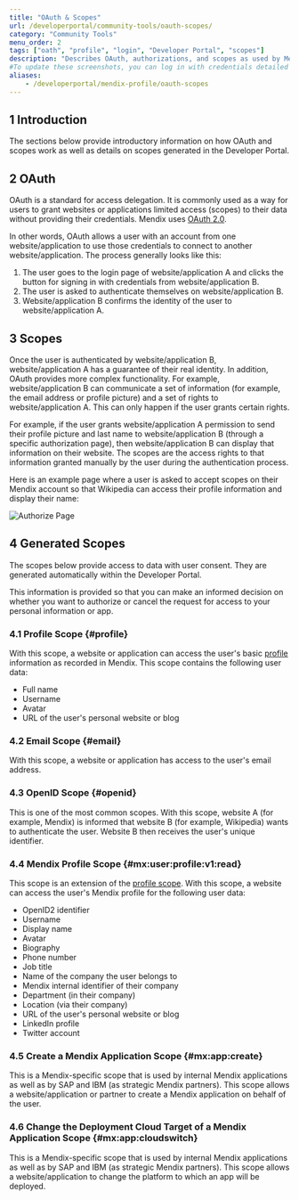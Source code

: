 ```yaml
---
title: "OAuth & Scopes"
url: /developerportal/community-tools/oauth-scopes/
category: "Community Tools"
menu_order: 2
tags: ["oath", "profile", "login", "Developer Portal", "scopes"]  
description: "Describes OAuth, authorizations, and scopes as used by Mendix."
#To update these screenshots, you can log in with credentials detailed in How to Update Screenshots Using Team Apps.
aliases:
    - /developerportal/mendix-profile/oauth-scopes
---
```


## 1 Introduction

The sections below provide introductory information on how OAuth and scopes work as well as details on scopes generated in the Developer Portal.

## 2 OAuth

OAuth is a standard for access delegation. It is commonly used as a way for users to grant websites or applications limited access (scopes) to their data without providing their credentials. Mendix uses [OAuth 2.0](https://oauth.net/2/).

In other words, OAuth allows a user with an account from one website/application to use those credentials to connect to another website/application. The process generally looks like this:

1. The user goes to the login page of website/application A and clicks the button for signing in with credentials from website/application B.
2. The user is asked to authenticate themselves on website/application B.
3. Website/application B confirms the identity of the user to website/application A.

## 3 Scopes

Once the user is authenticated by website/application B, website/application A has a guarantee of their real identity. In addition, OAuth provides more complex functionality. For example, website/application B can communicate a set of information (for example, the email address or profile picture) and a set of rights to website/application A. This can only happen if the user grants certain rights.

For example, if the user grants website/application A permission to send their profile picture and last name to website/application B (through a specific authorization page), then website/application B can display that information on their website. The scopes are the access rights to that information granted manually by the user during the authentication process.

Here is an example page where a user is asked to accept scopes on their Mendix account so that Wikipedia can access their profile information and display their name:

![Authorize Page](attachments/oauth-scopes/authorize_page.png) 

## 4 Generated Scopes

The scopes below provide access to data with user consent. They are generated automatically within the Developer Portal.

This information is provided so that you can make an informed decision on whether you want to authorize or cancel the request for access to your personal information or app.

### 4.1 Profile Scope {#profile}

With this scope, a website or application can access the user's basic [profile](index) information as recorded in Mendix. This scope contains the following user data:

* Full name
* Username
* Avatar
* URL of the user's personal website or blog

### 4.2 Email Scope {#email}

With this scope, a website or application has access to the user's email address.

### 4.3 OpenID Scope {#openid}

This is one of the most common scopes. With this scope, website A (for example, Mendix) is informed that website B (for example, Wikipedia) wants to authenticate the user. Website B then receives the user's unique identifier.

### 4.4 Mendix Profile Scope {#mx:user:profile:v1:read}

This scope is an extension of the [profile scope](#profile). With this scope, a website can access the user's Mendix profile for the following user data:

* OpenID2 identifier
* Username
* Display name
* Avatar
* Biography
* Phone number
* Job title
* Name of the company the user belongs to
* Mendix internal identifier of their company
* Department (in their company)
* Location (via their company)
* URL of the user's personal website or blog
* LinkedIn profile
* Twitter account

### 4.5 Create a Mendix Application Scope {#mx:app:create}

This is a Mendix-specific scope that is used by internal Mendix applications as well as by SAP and IBM (as strategic Mendix partners). This scope allows a website/application or partner to create a Mendix application on behalf of the user.

### 4.6 Change the Deployment Cloud Target of a Mendix Application Scope {#mx:app:cloudswitch}

This is a Mendix-specific scope that is used by internal Mendix applications as well as by SAP and IBM (as strategic Mendix partners). This scope allows a website/application to change the platform to which an app will be deployed.
